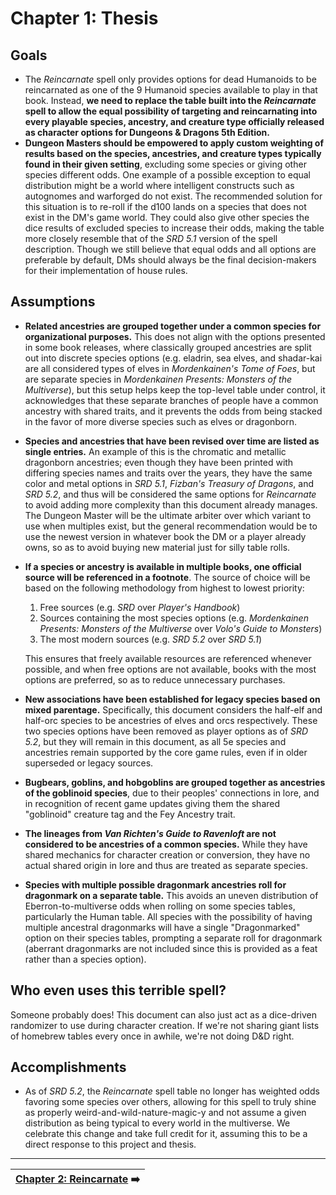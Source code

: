 # Chapter 1: Thesis

## Goals

- The _Reincarnate_ spell only provides options for dead Humanoids to be reincarnated as one of the 9 Humanoid species available to play in that book. Instead, **we need to replace the table built into the _Reincarnate_ spell to allow the equal possibility of targeting and reincarnating into every playable species, ancestry, and creature type officially released as character options for Dungeons & Dragons 5th Edition.**
- **Dungeon Masters should be empowered to apply custom weighting of results based on the species, ancestries, and creature types typically found in their given setting**, excluding some species or giving other species different odds. One example of a possible exception to equal distribution might be a world where intelligent constructs such as autognomes and warforged do not exist. The recommended solution for this situation is to re-roll if the d100 lands on a species that does not exist in the DM's game world. They could also give other species the dice results of excluded species to increase their odds, making the table more closely resemble that of the _SRD 5.1_ version of the spell description. Though we still believe that equal odds and all options are preferable by default, DMs should always be the final decision-makers for their implementation of house rules.

## Assumptions

- **Related ancestries are grouped together under a common species for organizational purposes.** This does not align with the options presented in some book releases, where classically grouped ancestries are split out into discrete species options (e.g. eladrin, sea elves, and shadar-kai are all considered types of elves in _Mordenkainen's Tome of Foes_, but are separate species in _Mordenkainen Presents: Monsters of the Multiverse_), but this setup helps keep the top-level table under control, it acknowledges that these separate branches of people have a common ancestry with shared traits, and it prevents the odds from being stacked in the favor of more diverse species such as elves or dragonborn.
- **Species and ancestries that have been revised over time are listed as single entries.** An example of this is the chromatic and metallic dragonborn ancestries; even though they have been printed with differing species names and traits over the years, they have the same color and metal options in _SRD 5.1_, _Fizban's Treasury of Dragons_, and _SRD 5.2_, and thus will be considered the same options for _Reincarnate_ to avoid adding more complexity than this document already manages. The Dungeon Master will be the ultimate arbiter over which variant to use when multiples exist, but the general recommendation would be to use the newest version in whatever book the DM or a player already owns, so as to avoid buying new material just for silly table rolls.

- **If a species or ancestry is available in multiple books, one official source will be referenced in a footnote**. The source of choice will be based on the following methodology from highest to lowest priority:

  1. Free sources (e.g. _SRD_ over _Player's Handbook_)
  2. Sources containing the most species options (e.g. _Mordenkainen Presents: Monsters of the Multiverse_ over _Volo's Guide to Monsters_)
  3. The most modern sources (e.g. _SRD 5.2_ over _SRD 5.1_)

  This ensures that freely available resources are referenced whenever possible, and when free options are not available, books with the most options are preferred, so as to reduce unnecessary purchases.

- **New associations have been established for legacy species based on mixed parentage.** Specifically, this document considers the half-elf and half-orc species to be ancestries of elves and orcs respectively. These two species options have been removed as player options as of _SRD 5.2_, but they will remain in this document, as all 5e species and ancestries remain supported by the core game rules, even if in older superseded or legacy sources.
- **Bugbears, goblins, and hobgoblins are grouped together as ancestries of the goblinoid species**, due to their peoples' connections in lore, and in recognition of recent game updates giving them the shared "goblinoid" creature tag and the Fey Ancestry trait.
- **The lineages from _Van Richten's Guide to Ravenloft_ are not considered to be ancestries of a common species.** While they have shared mechanics for character creation or conversion, they have no actual shared origin in lore and thus are treated as separate species.
- **Species with multiple possible dragonmark ancestries roll for dragonmark on a separate table.** This avoids an uneven distribution of Eberron-to-multiverse odds when rolling on some species tables, particularly the Human table. All species with the possibility of having multiple ancestral dragonmarks will have a single "Dragonmarked" option on their species tables, prompting a separate roll for dragonmark (aberrant dragonmarks are not included since this is provided as a feat rather than a species option).

## Who even uses this terrible spell?

Someone probably does! This document can also just act as a dice-driven randomizer to use during character creation. If we're not sharing giant lists of homebrew tables every once in awhile, we're not doing D&D right.

## Accomplishments

- As of _SRD 5.2_, the _Reincarnate_ spell table no longer has weighted odds favoring some species over others, allowing for this spell to truly shine as properly weird-and-wild-nature-magic-y and not assume a given distribution as being typical to every world in the multiverse. We celebrate this change and take full credit for it, assuming this to be a direct response to this project and thesis.

---

| [Chapter 2: Reincarnate](ch-2-reincarnate.md) ➡️ |
|-:|
